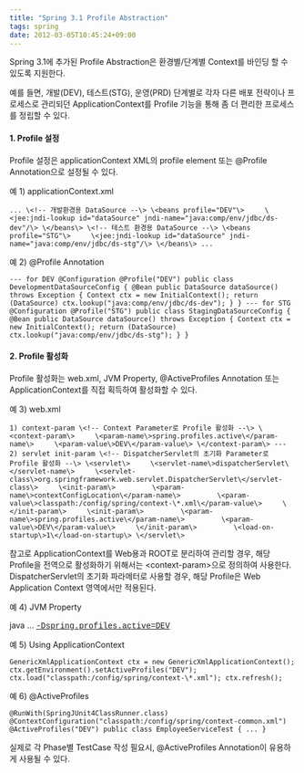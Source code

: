 ```yaml
---
title: "Spring 3.1 Profile Abstraction"
tags: spring
date: 2012-03-05T10:45:24+09:00
---
```


Spring 3.1에 추가된 Profile Abstraction은 환경별/단계별 Context를 바인딩 할 수 있도록 지원한다.  
  
예를 들면, 개발(DEV), 테스트(STG), 운영(PRD) 단계별로 각자 다른 배포 전략이나 프로세스로 관리되던 ApplicationContext를 Profile 기능을 통해 좀 더 편리한 프로세스를 정립할 수 있다.

#### **1. Profile 설정**
Profile 설정은 applicationContext XML의 profile element 또는 @Profile Annotation으로 설정될 수 있다.  
  
예 1) applicationContext.xml  

    ... \<!-- 개발환경용 DataSource --\> \<beans profile="DEV"\>     \<jee:jndi-lookup id="dataSource" jndi-name="java:comp/env/jdbc/ds-dev"/\> \</beans\> \<!-- 테스트 환경용 DataSource --\> \<beans profile="STG"\>     \<jee:jndi-lookup id="dataSource" jndi-name="java:comp/env/jdbc/ds-stg"/\> \</beans\> ...

  
예 2) @Profile Annotation  

    --- for DEV @Configuration @Profile("DEV") public class DevelopmentDataSourceConfig { @Bean public DataSource dataSource() throws Exception { Context ctx = new InitialContext(); return (DataSource) ctx.lookup("java:comp/env/jdbc/ds-dev"); } } --- for STG @Configuration @Profile("STG") public class StagingDataSourceConfig { @Bean public DataSource dataSource() throws Exception { Context ctx = new InitialContext(); return (DataSource) ctx.lookup("java:comp/env/jdbc/ds-stg"); } }

  
  

#### **2. Profile 활성화**
Profile 활성화는 web.xml, JVM Property, @ActiveProfiles Annotation 또는 ApplicationContext를 직접 획득하여 활성화할 수 있다.  
  
예 3) web.xml  

    1) context-param \<!-- Context Parameter로 Profile 활성화 --\> \<context-param\>     \<param-name\>spring.profiles.active\</param-name\>     \<param-value\>DEV\</param-value\> \</context-param\> --- 2) servlet init-param \<!-- DispatcherServlet의 초기화 Parameter로 Profile 활성화 --\> \<servlet\>     \<servlet-name\>dispatcherServlet\</servlet-name\>     \<servlet-class\>org.springframework.web.servlet.DispatcherServlet\</servlet-class\>     \<init-param\>         \<param-name\>contextConfigLocation\</param-name\>         \<param-value\>classpath:/config/spring/context-\*.xml\</param-value\>     \</init-param\>     \<init-param\>         \<param-name\>spring.profiles.active\</param-name\>         \<param-value\>DEV\</param-value\>     \</init-param\>         \<load-on-startup\>1\</load-on-startup\> \</servlet\>

참고로 ApplicationContext를 Web용과 ROOT로 분리하여 관리할 경우, 해당 Profile을 전역으로 활성화하기 위해서는 \<context-param\>으로 정의하여 사용한다. DispatcherServlet의 초기화 파라메터로 사용할 경우, 해당 Profile은 Web Application Context 영역에서만 적용된다.  
  
예 4) JVM Property  

java ... <u><span style="FONT-FAMILY: Courier New">-Dspring.profiles.active=DEV</span></u>  

  
예 5) Using ApplicationContext  

    GenericXmlApplicationContext ctx = new GenericXmlApplicationContext(); ctx.getEnvironment().setActiveProfiles("DEV"); ctx.load("classpath:/config/spring/context-\*.xml"); ctx.refresh(); 

  
예 6) @ActiveProfiles  

    @RunWith(SpringJUnit4ClassRunner.class) @ContextConfiguration("classpath:/config/spring/context-common.xml") @ActiveProfiles("DEV") public class EmployeeServiceTest { ... }

실제로 각 Phase별 TestCase 작성 필요시, @ActiveProfiles Annotation이 유용하게 사용될 수 있다.

